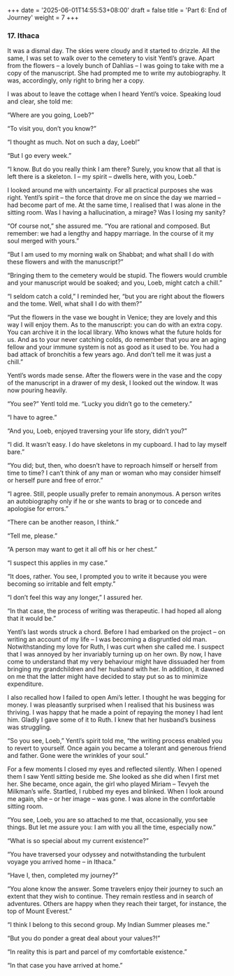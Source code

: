+++
date = '2025-06-01T14:55:53+08:00'
draft = false
title = 'Part 6: End of Journey'
weight = 7
+++

### 17. Ithaca

It was a dismal day. The skies were cloudy and it started to drizzle. All the same, I was set to walk over to the cemetery to visit Yentl’s grave. Apart from the flowers – a lovely bunch of Dahlias – I was going to take with me a copy of the manuscript. She had prompted me to write my autobiography. It was, accordingly, only right to bring her a copy.

I was about to leave the cottage when I heard Yentl’s voice. Speaking loud and clear, she told me: 

“Where are you going, Loeb?”

“To visit you, don’t you know?”

“I thought as much. Not on such a day, Loeb!”

“But I go every week.”

“I know. But do you really think I am there? Surely, you know that all that is left there is a skeleton. I – my spirit – dwells here, with you, Loeb.”



I looked around me with uncertainty. For all practical purposes she was right. Yentl’s spirit – the force that drove me on since the day we married – had become part of me. At the same time, I realised that I was alone in the sitting room. Was I having a hallucination, a mirage? Was I losing my sanity?

“Of course not,” she assured me. “You are rational and composed. But remember: we had a lengthy and happy marriage. In the course of it my soul merged with yours.”

“But I am used to my morning walk on Shabbat; and what shall I do with these flowers and with the manuscript?”

“Bringing them to the cemetery would be stupid. The flowers would crumble and your manuscript would be soaked; and you, Loeb, might catch a chill.”

“I seldom catch a cold,” I reminded her, “but you are right about the flowers and the tome. Well, what shall I do with them?”

“Put the flowers in the vase we bought in Venice; they are lovely and this way I will enjoy them. As to the manuscript: you can do with an extra copy. You can archive it in the local library. Who knows what the future holds for us. And as to your never catching colds, do remember that you are an aging fellow and your immune system is not as good as it used to be. You had a bad attack of bronchitis a few years ago. And don’t tell me it was just a chill.”

Yentl’s words made sense. After the flowers were in the vase and the copy of the manuscript in a drawer of my desk, I looked out the window. It was now pouring heavily.

“You see?” Yentl told me. “Lucky you didn’t go to the cemetery.”

“I have to agree.”



“And you, Loeb, enjoyed traversing your life story, didn’t you?”

“I did. It wasn’t easy. I do have skeletons in my cupboard. I had to lay myself bare.”

“You did; but, then, who doesn’t have to reproach himself or herself from time to time? I can’t think of any man or woman who may consider himself or herself pure and free of error.”

“I agree. Still, people usually prefer to remain anonymous. A person writes an autobiography only if he or she wants to brag or to concede and apologise for errors.”

“There can be another reason, I think.”

“Tell me, please.”

“A person may want to get it all off his or her chest.”

“I suspect this applies in my case.”

“It does, rather. You see, I prompted you to write it because you were becoming so irritable and felt empty.”

“I don’t feel this way any longer,” I assured her.

“In that case, the process of writing was therapeutic. I had hoped all along that it would be.”



Yentl’s last words struck a chord.  Before I had embarked on the project – on writing an account of my life – I was becoming a disgruntled old man. Notwithstanding my love for Ruth, I was curt when she called me. I suspect that I was annoyed by her invariably turning up on her own. By now, I have come to understand that my very behaviour might have dissuaded her from bringing my grandchildren and her husband with her. In addition, it dawned on me that the latter might have decided to stay put so as to minimize expenditure.

I also recalled how I failed to open Ami’s letter. I thought he was begging for money. I was pleasantly surprised when I realised that his business was thriving. I was happy that he made a point of repaying the money I had lent him. Gladly I gave some of it to Ruth. I knew that her husband’s business was struggling.

“So you see, Loeb,” Yentl’s spirit told me, “the writing process enabled you to revert to yourself. Once again you became a tolerant and generous friend and father. Gone were the wrinkles of your soul.”



For a few moments I closed my eyes and reflected silently. When I opened them I saw Yentl sitting beside me. She looked as she did when I first met her. She became, once again, the girl who played Miriam – Tevyeh the Milkman’s wife. Startled, I rubbed my eyes and blinked. When I look around me again, she – or her image – was gone. I was alone in the comfortable sitting room.

“You see, Loeb, you are so attached to me that, occasionally, you see things. But let me assure you: I am with you all the time, especially now.”

“What is so special about my current existence?”

“You have traversed your odyssey and notwithstanding the turbulent voyage  you arrived home – in Ithaca.”

“Have I, then, completed my journey?”

“You alone know the answer. Some travelers enjoy their journey to such an extent that they wish to continue. They remain restless and in search of adventures. Others are happy when they reach their target, for instance, the top of Mount Everest.”

“I think I belong to this second group. My Indian Summer pleases me.”

“But you do ponder a great deal about your values?!”

“In reality this is part and parcel of my comfortable existence.”

“In that case you have arrived at home.” 
